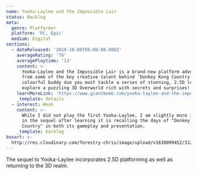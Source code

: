 ```yaml
---
name: Yooka-Laylee and the Impossible Lair
status: Backlog
meta:
  genre: Platformer
  platform: 'PC, Epic'
  medium: Digital
sections:
  - dateReleased: '2019-10-08T05:00:00.000Z'
    averageRating: '76'
    averagePlaytime: '13'
    content: >-
      Yooka-Laylee and the Impossible Lair is a brand-new platform adventure
      from some of the key creative talent behind 'Donkey Kong Country'. As the
      colourful buddy duo you must tackle a series of stunning, 2.5D levels and
      explore a puzzling 3D Overworld rich with secrets and surprises!
    learnMoreLink: 'https://www.giantbomb.com/yooka-laylee-and-the-impossible-lair/3030-73741/'
    _template: details
  - interest: Weak
    content: >-
      While I did not play the first Yooka-Laylee, I am slightly more interested
      in the sequel after learning it is recalling the days of "Donkey Kong
      Country" in both its gameplay and presentation.
    _template: backlog
boxart: >-
  http://res.cloudinary.com/forestry-chris/image/upload/v1630099452/3124950-box_ylstil_dmxtfb.png
---
```

The sequel to Yooka-Laylee incorporates 2.5D platforming as well as returning to the 3D realm.
